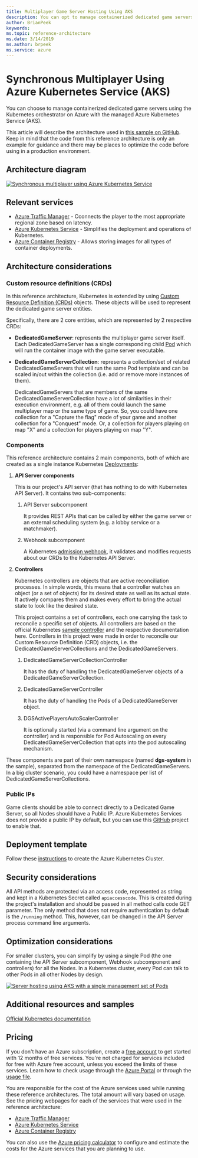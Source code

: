 ```yaml
---
title: Multiplayer Game Server Hosting Using AKS
description: You can opt to manage containerized dedicated game servers using the Kubernetes orchestrator on Azure using the managed Azure Kubernetes Service (AKS).
author: BrianPeek
keywords: 
ms.topic: reference-architecture
ms.date: 3/14/2019
ms.author: brpeek
ms.service: azure
---
```


# Synchronous Multiplayer Using Azure Kubernetes Service (AKS)

You can choose to manage containerized dedicated game servers using the Kubernetes orchestrator on Azure with the managed Azure Kubernetes Service (AKS).

This article will describe the architecture used in [this sample on GitHub](https://github.com/dgkanatsios/AzureGameServersScalingKubernetes). Keep in mind that the code from this reference architecture is only an example for guidance and there may be places to optimize the code before using in a production environment.

## Architecture diagram

[![Synchronous multiplayer using Azure Kubernetes Service](media/multiplayer/multiplayer-aks-hosting.png)](media/multiplayer/multiplayer-aks-hosting.png)

## Relevant services

- [Azure Traffic Manager](https://docs.microsoft.com/azure/traffic-manager/traffic-manager-overview) - Cconnects the player to the most appropriate regional zone based on latency.
- [Azure Kubernetes Service](https://azure.microsoft.com/services/kubernetes-service/) - Simplifies the deployment and operations of Kubernetes.
- [Azure Container Registry](https://azure.microsoft.com/services/container-registry/) - Allows storing images for all types of container deployments.

## Architecture considerations

### Custom resource definitions (CRDs)

In this reference architecture, Kubernetes is extended by using [Custom Resource Definition (CRDs)](https://kubernetes.io/docs/concepts/extend-kubernetes/api-extension/custom-resources/) objects. These objects will be used to represent the dedicated game server entities.

Specifically, there are 2 core entities, which are represented by 2 respective CRDs:

- **DedicatedGameServer**: represents the multiplayer game server itself. Each DedicatedGameServer has a single corresponding child [Pod](https://kubernetes.io/docs/concepts/workloads/pods/pod/) which will run the container image with the game server executable.
- **DedicatedGameServerCollection**: represents a collection/set of related DedicatedGameServers that will run the same Pod template and can be scaled in/out within the collection (i.e. add or remove more instances of them).

    DedicatedGameServers that are members of the same DedicatedGameServerCollection have a lot of similarities in their execution environment, e.g. all of them could launch the same multiplayer map or the same type of game. So, you could have one collection for a "Capture the flag" mode of your game and another collection for a "Conquest" mode. Or, a collection for players playing on map "X" and a collection for players playing on map "Y".

### Components

This reference architecture contains 2 main components, both of which are created as a single instance Kubernetes [Deployments](https://kubernetes.io/docs/concepts/workloads/controllers/deployment/):

1. **API Server components**

    This is our project's API server (that has nothing to do with Kubernetes API Server). It contains two sub-components:

    1. API Server subcomponent

        It provides REST APIs that can be called by either the game server or an external scheduling system (e.g. a lobby service or a matchmaker).

    2. Webhook subcomponent

        A Kubernetes [admission webhook](https://kubernetes.io/docs/reference/access-authn-authz/extensible-admission-controllers/#admission-webhooks), it validates and modifies requests about our CRDs to the Kubernetes API Server.

2. **Controllers**

    Kubernetes controllers are objects that are active reconciliation processes. In simple words, this means that a controller watches an object (or a set of objects) for its desired state as well as its actual state. It actively compares them and makes every effort to bring the actual state to look like the desired state.

    This project contains a set of controllers, each one carrying the task to reconcile a specific set of objects. All controllers are based on the official Kubernetes [sample controller](https://github.com/kubernetes/sample-controller) and the respective documentation here. Controllers in this project were made in order to reconcile our Custom Resource Definition (CRD) objects, i.e. the DedicatedGameServerCollections and the DedicatedGameServers.

    1. DedicatedGameServerCollectionController

        It has the duty of handling the DedicatedGameServer objects of a DedicatedGameServerCollection.

    2. DedicatedGameServerController

        It has the duty of handling the Pods of a DedicatedGameServer object.

    3. DGSActivePlayersAutoScalerController

        It is optionally started (via a command line argument on the controller) and is responsible for Pod Autoscaling on every DedicatedGameServerCollection that opts into the pod autoscaling mechanism.

These components are part of their own namespace (named **dgs-system** in the sample), separated from the namespace of the DedicatedGameServers. In a big cluster scenario, you could have a namespace per list of DedicatedGameServerCollections.

### Public IPs

Game clients should be able to connect directly to a Dedicated Game Server, so all Nodes should have a Public IP. Azure Kubernetes Services does not provide a public IP by default, but you can use this [GitHub](https://github.com/dgkanatsios/AksNodePublicIPController) project to enable that.

## Deployment template

Follow these [instructions](https://github.com/dgkanatsios/azuregameserversscalingkubernetes/blob/master/docs/installation.md) to create the Azure Kubernetes Cluster.

## Security considerations

All API methods are protected via an access code, represented as string and kept in a Kubernetes Secret called `apiaccesscode`. This is created during the project's installation and should be passed in all method calls code GET parameter. The only method that does not require authentication by default is the `/running` method. This, however, can be changed in the API Server process command line arguments.

## Optimization considerations

For smaller clusters, you can simplify by using a single Pod (the one containing the API Server subcomponent, Webhook subcomponent and controllers) for all the Nodes. In a Kubernetes cluster, every Pod can talk to other Pods in all other Nodes by design.

[![Server hosting using AKS with a single management set of Pods](media/multiplayer/multiplayer-aks-hosting-single.png)](media/multiplayer/multiplayer-aks-hosting-single.png)

## Additional resources and samples

[Official Kubernetes documentation](https://kubernetes.io/docs/concepts/overview/what-is-kubernetes/)

## Pricing

If you don't have an Azure subscription, create a [free account](https://aka.ms/azfreegamedev) to get started with 12 months of free services. You're not charged for services included for free with Azure free account, unless you exceed the limits of these services. Learn how to check usage through the [Azure Portal](https://docs.microsoft.com/azure/billing/billing-check-free-service-usage#check-usage-on-the-azure-portal) or through the [usage file](https://docs.microsoft.com/azure/billing/billing-check-free-service-usage#check-usage-through-the-usage-file).

You are responsible for the cost of the Azure services used while running these reference architectures.  The total amount will vary based on usage. See the pricing webpages for each of the services that were used in the reference architecture:

- [Azure Traffic Manager](https://azure.microsoft.com/pricing/details/traffic-manager/)
- [Azure Kubernetes Service](https://azure.microsoft.com/pricing/details/kubernetes-service/)
- [Azure Container Registry](https://azure.microsoft.com/pricing/details/container-registry/)

You can also use the [Azure pricing calculator](https://azure.microsoft.com/pricing/calculator/) to configure and estimate the costs for the Azure services that you are planning to use.